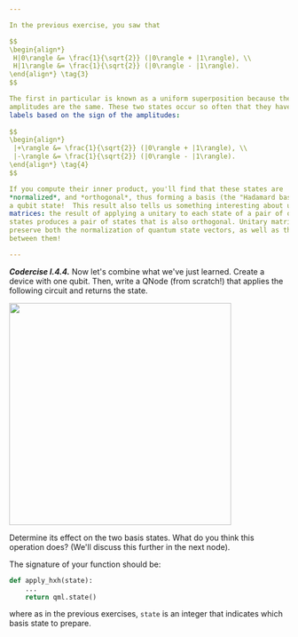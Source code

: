 ```yaml
---

In the previous exercise, you saw that

$$
\begin{align*}
 H|0\rangle &= \frac{1}{\sqrt{2}} (|0\rangle + |1\rangle), \\
 H|1\rangle &= \frac{1}{\sqrt{2}} (|0\rangle - |1\rangle).
\end{align*} \tag{3}
$$

The first in particular is known as a uniform superposition because the
amplitudes are the same. These two states occur so often that they have special
labels based on the sign of the amplitudes:
    
$$
\begin{align*}
 |+\rangle &= \frac{1}{\sqrt{2}} (|0\rangle + |1\rangle), \\
 |-\rangle &= \frac{1}{\sqrt{2}} (|0\rangle - |1\rangle).
\end{align*} \tag{4}
$$ 

If you compute their inner product, you'll find that these states are
*normalized*, and *orthogonal*, thus forming a basis (the "Hadamard basis") for
a qubit state!  This result also tells us something interesting about unitary
matrices: the result of applying a unitary to each state of a pair of orthogonal
states produces a pair of states that is also orthogonal. Unitary matrices
preserve both the normalization of quantum state vectors, as well as the angles
between them!

---
```


***Codercise I.4.4.*** Now let's combine what we've just learned. Create a
   device with one qubit. Then, write a QNode (from scratch!) that applies the
   following circuit and returns the state.


<img src="pics/hxh.svg" alt="" width="400px">

Determine its effect on the two basis states. What do you think this operation
does? (We'll discuss this further in the next node).

The signature of your function should be:

```python
def apply_hxh(state):
    ...
    return qml.state()

```

where as in the previous exercises, `state` is an integer that indicates
which basis state to prepare.